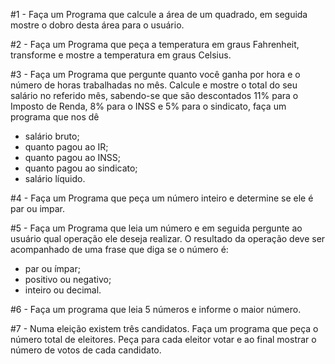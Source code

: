#1 - Faça um Programa que calcule a área de um quadrado, em seguida mostre o dobro desta área para o usuário.

#2 - Faça um Programa que peça a temperatura em graus Fahrenheit, transforme e mostre a temperatura em graus Celsius.

#3 - Faça um Programa que pergunte quanto você ganha por hora e o número de horas trabalhadas no mês. Calcule e mostre o total do seu salário no referido mês, sabendo-se que são descontados 11% para o Imposto de Renda, 8% para o INSS e 5% para o sindicato, faça um programa que nos dê 
- salário bruto;
- quanto pagou ao IR;
- quanto pagou ao INSS;
- quanto pagou ao sindicato;
- salário líquido.

#4 - Faça um Programa que peça um número inteiro e determine se ele é par ou impar.

#5 - Faça um Programa que leia um número e em seguida pergunte ao usuário qual operação ele deseja realizar. O resultado da operação deve ser acompanhado de uma frase que diga se o número é:
- par ou ímpar;
- positivo ou negativo;
- inteiro ou decimal.

#6 - Faça um programa que leia 5 números e informe o maior número.

#7 - Numa eleição existem três candidatos. Faça um programa que peça o número total de eleitores. Peça para cada eleitor votar e ao final mostrar o número de votos de cada candidato.
